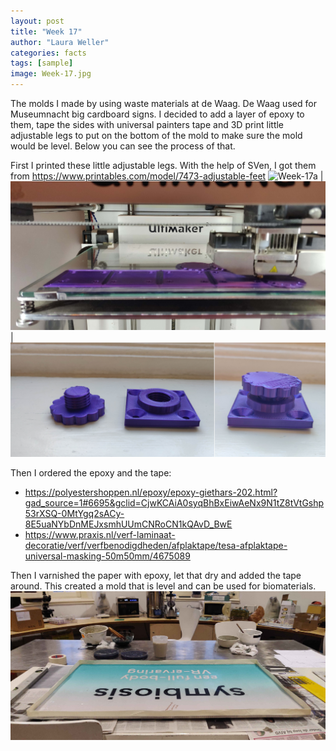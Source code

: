 ```yaml
---
layout: post
title: "Week 17"
author: "Laura Weller"
categories: facts
tags: [sample]
image: Week-17.jpg
---
```


The molds I made by using waste materials at de Waag. De Waag used for Museumnacht big cardboard signs. I decided to add a layer of epoxy to them, tape the sides with universal painters tape and 3D print little adjustable legs to put on the bottom of the mold to make sure the mold would be level. Below you can see the process of that. 

First I printed these little adjustable legs. With the help of SVen, I got them from https://www.printables.com/model/7473-adjustable-feet
<img src="./assets/img/Week-17a.png" alt="Week-17a"> | <img src="./assets/img/Week-17b.jpg" alt="Week-17b"> | <img src="./assets/img/Week-17c.jpg" alt="Week-17c">

Then I ordered the epoxy and the tape:
- https://polyestershoppen.nl/epoxy/epoxy-giethars-202.html?gad_source=1#6695&gclid=CjwKCAiA0syqBhBxEiwAeNx9N1tZ8tVtGshp53rXSQ-0MtYgq2sACy-8E5uaNYbDnMEJxsmhUUmCNRoCN1kQAvD_BwE
- https://www.praxis.nl/verf-laminaat-decoratie/verf/verfbenodigdheden/afplaktape/tesa-afplaktape-universal-masking-50m50mm/4675089

Then I varnished the paper with epoxy, let that dry and added the tape around. This created a mold that is level and can be used for biomaterials.
<img src="./assets/img/Week-17d.jpg" alt="Week-17d">